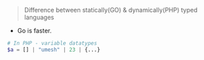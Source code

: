 > Difference between statically(GO) & dynamically(PHP) typed languages

- Go is faster. 

```php
# In PHP - variable datatypes 
$a = [] | "umesh" | 23 | {...}      

```